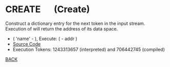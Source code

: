 # CREATE &emsp; (Create)
Construct a dictionary entry for the next token <name> in the input stream. Execution of <name> will return the address of its data space.
* ( 'name' - ), Execute: ( - addr )
* [Source Code](../words/core/Create.cs)
* Execution Tokens: 1243313657 (interpreted) and 706442745 (compiled)


[BACK](builtins.md#Create)
